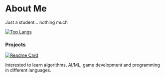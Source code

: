 # About Me  
Just a student... nothing much

[![Top Langs](https://github-readme-stats.vercel.app/api/top-langs/?username=ssuish&langs_count=8)](https://github.com/anuraghazra/github-readme-stats)

### Projects
[![Readme Card](https://github-readme-stats.vercel.app/api/pin/?username=ssuish&repo=prog)](https://github.com/anuraghazra/github-readme-stats)

Interested to learn algorithms, AI/ML, game development and programming in different languages.

